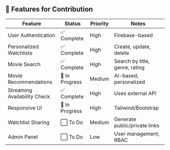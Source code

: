 ## 🌟 Features for Contribution

| Feature                       | Status       | Priority | Notes                              |
|------------------------------|--------------|----------|-------------------------------------|
| User Authentication          | ✅ Complete  | High     | Firebase-based                      |
| Personalized Watchlists      | ✅ Complete  | High     | Create, update, delete             |
| Movie Search                 | ✅ Complete  | High     | Search by title, genre, rating     |
| Movie Recommendations        | 🔄 In Progress | Medium  | AI-based, personalized             |
| Streaming Availability Check | ✅ Complete  | High     | Uses external API                  |
| Responsive UI                | 🔄 In Progress | High    | Tailwind/Bootstrap                 |
| Watchlist Sharing            | ⬜ To Do     | Medium   | Generate public/private links      |
| Admin Panel                  | ⬜ To Do     | Low      | User management, RBAC              |